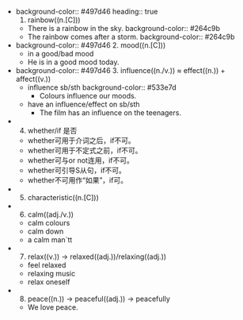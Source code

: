 -
  background-color:: #497d46
  heading:: true
  1. rainbow((n.[C]))
	- There is a rainbow in the sky.
	  background-color:: #264c9b
	- The rainbow comes after a storm.
	  background-color:: #264c9b
-
  background-color:: #497d46
  2. mood((n.[C]))
	- in a good/bad mood
	- He is in a good mood today.
-
  background-color:: #497d46
  3. influence((n./v.)) ≈ effect((n.)) + affect((v.))
	- influence sb/sth
	  background-color:: #533e7d
		- Colours influence our moods.
	- have an influence/effect on sb/sth
		- The film has an influence on the teenagers.
-
  4. whether/if 是否
	- whether可用于介词之后，if不可。
	- whether可用于不定式之前，if不可。
	- whether可与or not连用，if不可。
	- whether可引导S从句，if不可。
	- whether不可用作“如果”，if可。
-
  5. characteristic((n.[C]))
-
  6. calm((adj./v.))
	- calm colours
	- calm down
	- a calm man`tt
-
  7. relax((v.)) -> relaxed((adj.))/relaxing((adj.))
	- feel relaxed
	- relaxing music
	- relax oneself
-
  8. peace((n.)) -> peaceful((adj.)) -> peacefully
	- We love peace.